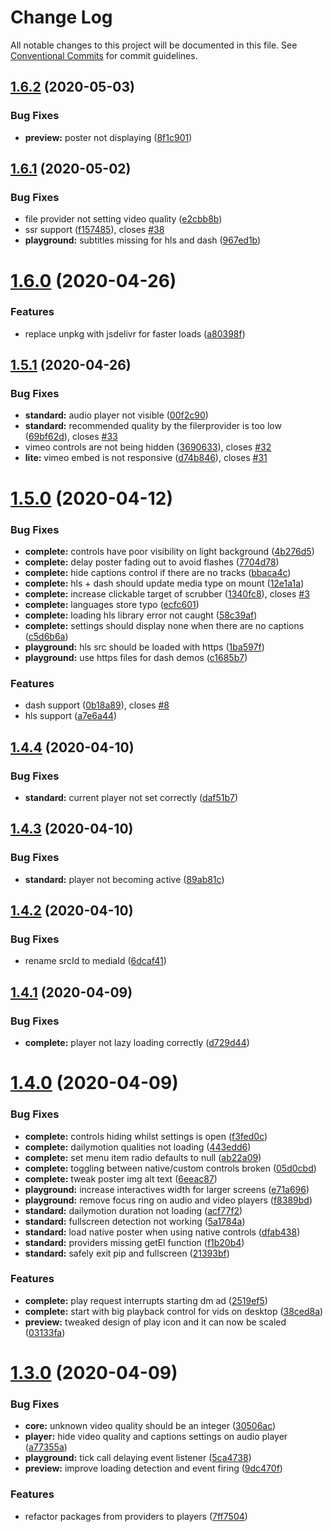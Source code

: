 # Change Log

All notable changes to this project will be documented in this file.
See [Conventional Commits](https://conventionalcommits.org) for commit guidelines.

## [1.6.2](https://github.com/vime-js/vime/compare/v1.6.1...v1.6.2) (2020-05-03)


### Bug Fixes

* **preview:** poster not displaying ([8f1c901](https://github.com/vime-js/vime/commit/8f1c9012af34163313c7779f229b7a56fd9b998f))





## [1.6.1](https://github.com/vime-js/vime/compare/v1.6.0...v1.6.1) (2020-05-02)


### Bug Fixes

* file provider not setting video quality ([e2cbb8b](https://github.com/vime-js/vime/commit/e2cbb8b5f6457151eebab08e2e8bdcecaa792087))
* ssr support ([f157485](https://github.com/vime-js/vime/commit/f157485266a047e738edbc5fb24576bc52fad52a)), closes [#38](https://github.com/vime-js/vime/issues/38)
* **playground:** subtitles missing for hls and dash ([967ed1b](https://github.com/vime-js/vime/commit/967ed1b057e14c382b347e1987893fa1c8fbc38b))





# [1.6.0](https://github.com/mihar-22/vime/compare/v1.5.1...v1.6.0) (2020-04-26)


### Features

* replace unpkg with jsdelivr for faster loads ([a80398f](https://github.com/mihar-22/vime/commit/a80398ff6dc45ba28d88566585b73c57eedd7d82))





## [1.5.1](https://github.com/mihar-22/vime/compare/v1.5.0...v1.5.1) (2020-04-26)


### Bug Fixes

* **standard:** audio player not visible ([00f2c90](https://github.com/mihar-22/vime/commit/00f2c90219c9f7d1923235184923df1addc4d8e1))
* **standard:** recommended quality by the filerprovider is too low ([69bf62d](https://github.com/mihar-22/vime/commit/69bf62dbcafa169c0b6d5f88cd25229d422b1dda)), closes [#33](https://github.com/mihar-22/vime/issues/33)
* vimeo controls are not being hidden ([3690633](https://github.com/mihar-22/vime/commit/36906336f94aebe31a97fcfa860036f2bf5525da)), closes [#32](https://github.com/mihar-22/vime/issues/32)
* **lite:** vimeo embed is not responsive ([d74b846](https://github.com/mihar-22/vime/commit/d74b846ca80d783152446612ccabf8dbe48c9aad)), closes [#31](https://github.com/mihar-22/vime/issues/31)





# [1.5.0](https://github.com/mihar-22/vime/compare/v1.4.4...v1.5.0) (2020-04-12)


### Bug Fixes

* **complete:** controls have poor visibility on light background ([4b276d5](https://github.com/mihar-22/vime/commit/4b276d5b1d99dc0b3cc0e38db583ceb7c8ae274d))
* **complete:** delay poster fading out to avoid flashes ([7704d78](https://github.com/mihar-22/vime/commit/7704d78a54f354c633f57186f5f17c3342aa8141))
* **complete:** hide captions control if there are no tracks ([bbaca4c](https://github.com/mihar-22/vime/commit/bbaca4c5355d81c10143021fb322591aaea29a09))
* **complete:** hls + dash should update media type on mount ([12e1a1a](https://github.com/mihar-22/vime/commit/12e1a1a44bc250c49c975520b6f43f8560c4af65))
* **complete:** increase clickable target of scrubber ([1340fc8](https://github.com/mihar-22/vime/commit/1340fc8fff7279f465b26576041bc6fc20ce39fb)), closes [#3](https://github.com/mihar-22/vime/issues/3)
* **complete:** languages store typo ([ecfc601](https://github.com/mihar-22/vime/commit/ecfc6018997fde37aa87eb2ee2e7ebb1c8ddfabd))
* **complete:** loading hls library error not caught ([58c39af](https://github.com/mihar-22/vime/commit/58c39af992fabe52cdcd68029b520f9397b90a35))
* **complete:** settings should display none when there are no captions ([c5d6b6a](https://github.com/mihar-22/vime/commit/c5d6b6abc736a23b0a5666b68c35cd28296c2617))
* **playground:** hls src should be loaded with https ([1ba597f](https://github.com/mihar-22/vime/commit/1ba597f4cd06d2079e1cdf54f2ae43b4b5df9fbd))
* **playground:** use https files for dash demos ([c1685b7](https://github.com/mihar-22/vime/commit/c1685b7a425f4352f3eaad4178a4b91d8c94f953))


### Features

* dash support ([0b18a89](https://github.com/mihar-22/vime/commit/0b18a89c17e66a70b838f7c6aa548dd6ae3462fc)), closes [#8](https://github.com/mihar-22/vime/issues/8)
* hls support ([a7e6a44](https://github.com/mihar-22/vime/commit/a7e6a448f70a98858df3fee5cd92e7b5736da7da))





## [1.4.4](https://github.com/vime-js/vime/compare/v1.4.3...v1.4.4) (2020-04-10)


### Bug Fixes

* **standard:** current player not set correctly ([daf51b7](https://github.com/vime-js/vime/commit/daf51b7123a1579cfc40e8513203bcd8dad22eb8))





## [1.4.3](https://github.com/vime-js/vime/compare/v1.4.2...v1.4.3) (2020-04-10)


### Bug Fixes

* **standard:** player not becoming active ([89ab81c](https://github.com/vime-js/vime/commit/89ab81ce40b9e260086d122e3f05623b69e9bc7a))





## [1.4.2](https://github.com/vime-js/vime/compare/v1.4.1...v1.4.2) (2020-04-10)


### Bug Fixes

* rename srcId to mediaId ([6dcaf41](https://github.com/vime-js/vime/commit/6dcaf41d5ae64ca83f3859f19634a45a24ce84ce))





## [1.4.1](https://github.com/vime-js/vime/compare/v1.4.0...v1.4.1) (2020-04-09)


### Bug Fixes

* **complete:** player not lazy loading correctly ([d729d44](https://github.com/vime-js/vime/commit/d729d4457950070ed7913b4af475e9815089c019))





# [1.4.0](https://github.com/vime-js/vime/compare/v1.3.0...v1.4.0) (2020-04-09)


### Bug Fixes

* **complete:** controls hiding whilst settings is open ([f3fed0c](https://github.com/vime-js/vime/commit/f3fed0cd039038acf1f55406613f61c2afb52c8a))
* **complete:** dailymotion qualities not loading ([443edd6](https://github.com/vime-js/vime/commit/443edd6172440c53acec547e3aaec75e80469c04))
* **complete:** set menu item radio defaults to null ([ab22a09](https://github.com/vime-js/vime/commit/ab22a090208b328e1d535ab00356f3328ceab945))
* **complete:** toggling between native/custom controls broken ([05d0cbd](https://github.com/vime-js/vime/commit/05d0cbd055924caf605749e18f3cf8a00020d752))
* **complete:** tweak poster img alt text ([6eeac87](https://github.com/vime-js/vime/commit/6eeac874204ecd7dc74f12a15fff61d46f6ff485))
* **playground:** increase interactives width for larger screens ([e71a696](https://github.com/vime-js/vime/commit/e71a696ffe983bbebc7e50d33973aaa592cad1de))
* **playground:** remove focus ring on audio and video players ([f8389bd](https://github.com/vime-js/vime/commit/f8389bd62ef74d07d4e7320d1040a86bf7ed3617))
* **standard:** dailymotion duration not loading ([acf77f2](https://github.com/vime-js/vime/commit/acf77f21b2c4ac620719266e02a9b4acc8b4a154))
* **standard:** fullscreen detection not working ([5a1784a](https://github.com/vime-js/vime/commit/5a1784a89c533b3b374819b44f3c009109d13123))
* **standard:** load native poster when using native controls ([dfab438](https://github.com/vime-js/vime/commit/dfab43851a910838173ad49896a43da4b0e5b0c2))
* **standard:** providers missing getEl function ([f1b20b4](https://github.com/vime-js/vime/commit/f1b20b40cc0015aa3b4016ee9d13ec91bd53f2df))
* **standard:** safely exit pip and fullscreen ([21393bf](https://github.com/vime-js/vime/commit/21393bf710a1607ebe2d1d2d25f1e0f86ba5a765))


### Features

* **complete:** play request interrupts starting dm ad ([2519ef5](https://github.com/vime-js/vime/commit/2519ef5400b91ff2d3bc7935841eda0bf3508f91))
* **complete:** start with big playback control for vids on desktop ([38ced8a](https://github.com/vime-js/vime/commit/38ced8a6ba7e81ccdb5339b2787e4342c44f5c7d))
* **preview:** tweaked design of play icon and it can now be scaled ([03133fa](https://github.com/vime-js/vime/commit/03133fa37dfb63d10000c90f0a331a1a240a1166))





# [1.3.0](https://github.com/vime-js/vime/compare/v1.2.0...v1.3.0) (2020-04-09)


### Bug Fixes

* **core:** unknown video quality should be an integer ([30506ac](https://github.com/vime-js/vime/commit/30506ac408bf78f61e6f398e82703b6dbc87b3e1))
* **player:** hide video quality and captions settings on audio player ([a77355a](https://github.com/vime-js/vime/commit/a77355a9e125ce3804bbc48fc4d43bbe719d21ff))
* **playground:** tick call delaying event listener ([5ca4738](https://github.com/vime-js/vime/commit/5ca47389a10da405ceb7afb4976792747e141946))
* **preview:** improve loading detection and event firing ([9dc470f](https://github.com/vime-js/vime/commit/9dc470fd56f7ca1f981b5d01064a24847beb2c0b))


### Features

* refactor packages from providers to players ([7ff7504](https://github.com/vime-js/vime/commit/7ff75045788b267688f4cb7f970ce9bb3426036a))
